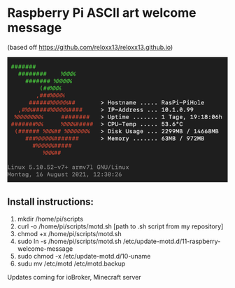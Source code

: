 # Raspberry Pi ASCII art welcome message
(based off https://github.com/reloxx13/reloxx13.github.io)

![Image of MOTD for PiHole](https://github.com/andiweli/raspberry-welcome/blob/main/images/pihole-motd.png)

## Install instructions:
1. mkdir /home/pi/scripts
2. curl -o /home/pi/scripts/motd.sh [path to .sh script from my repository]
3. chmod +x /home/pi/scripts/motd.sh
4. sudo ln -s /home/pi/scripts/motd.sh /etc/update-motd.d/11-raspberry-welcome-message
5. sudo chmod -x /etc/update-motd.d/10-uname
6. sudu mv /etc/motd /etc/motd.backup

Updates coming for ioBroker, Minecraft server
